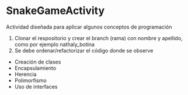 # SnakeGameActivity

Actividad diseñada para aplicar algunos conceptos de programación
1. Clonar el respositorio y crear el branch (rama) con nombre y apellido, como por ejemplo nathaly_botina
2. Se debe ordenar/refactorizar el código donde se observe
  - Creación de clases
  - Encapsulamiento
  - Herencia
  - Polimorfismo
  - Uso de interfaces
